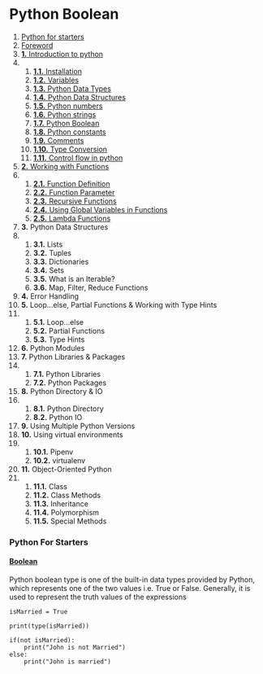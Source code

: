 # Python Boolean

1. [Python for starters](broken-reference)
2. [Foreword](broken-reference)
3. [**1.** Introduction to python](broken-reference)
4.
   1. [**1.1.** Installation](broken-reference)
   2. [**1.2.** Variables](broken-reference)
   3. [**1.3.** Python Data Types](broken-reference)
   4. [**1.4.** Python Data Structures](broken-reference)
   5. [**1.5.** Python numbers](broken-reference)
   6. [**1.6.** Python strings](broken-reference)
   7. [**1.7.** Python Boolean](broken-reference)
   8. [**1.8.** Python constants](broken-reference)
   9. [**1.9.** Comments](broken-reference)
   10. [**1.10.** Type Conversion](broken-reference)
   11. [**1.11.** Control flow in python](broken-reference)
5. [**2.** Working with Functions](broken-reference)
6.
   1. [**2.1.** Function Definition](broken-reference)
   2. [**2.2.** Function Parameter](broken-reference)
   3. [**2.3.** Recursive Functions](broken-reference)
   4. [**2.4.** Using Global Variables in Functions](broken-reference)
   5. [**2.5.** Lambda Functions](broken-reference)
7. **3.** Python Data Structures
8.
   1. **3.1.** Lists
   2. **3.2.** Tuples
   3. **3.3.** Dictionaries
   4. **3.4.** Sets
   5. **3.5.** What is an Iterable?
   6. **3.6.** Map, Filter, Reduce Functions
9. **4.** Error Handling
10. **5.** Loop...else, Partial Functions & Working with Type Hints
11.
    1. **5.1.** Loop...else
    2. **5.2.** Partial Functions
    3. **5.3.** Type Hints
12. **6.** Python Modules
13. **7.** Python Libraries & Packages
14.
    1. **7.1.** Python Libraries
    2. **7.2.** Python Packages
15. **8.** Python Directory & IO
16.
    1. **8.1.** Python Directory
    2. **8.2.** Python IO
17. **9.** Using Multiple Python Versions
18. **10.** Using virtual environments
19.
    1. **10.1.** Pipenv
    2. **10.2.** virtualenv
20. **11.** Object-Oriented Python
21.
    1. **11.1.** Class
    2. **11.2.** Class Methods
    3. **11.3.** Inheritance
    4. **11.4.** Polymorphism
    5. **11.5.** Special Methods

### Python For Starters

#### [Boolean](broken-reference) <a href="#boolean" id="boolean"></a>

Python boolean type is one of the built-in data types provided by Python, which represents one of the two values i.e. True or False. Generally, it is used to represent the truth values of the expressions

```
isMarried = True

print(type(isMarried))

if(not isMarried):
    print("John is not Married")
else:
    print("John is married")
```


